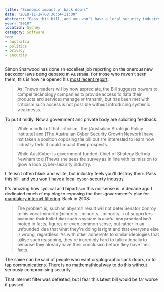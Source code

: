 ```yaml
---
title: "Economic impact of back doors"
date: "2018-11-26T08:36:56+11:00"
abstract: "Pass this bill, and you won’t have a local security industry."
year: "2018"
location: Sydney
category: Software
tag:
- australia
- politics
- privacy
- security
---
```

Simon Sharwood has done an excellent job reporting on the onerous new backdoor laws being debated in Australia. For those who haven't seen them, this is how he opened his [most recent report]:

> As iTnews readers will by now appreciate, the Bill suggests powers to compel technology companies to provide access to data their products and services manage or transmit, but has been met with criticism such access is not possible without introducing systemic weaknesss.

To put it midly. Now a government and private body are soliciting feedback:

> While mindful of that criticism, The [Australian Strategic Policy Institute] and [The Australian Cyber Security Growth Network] have not taken a position opposing the bill but are interested to learn how industry feels it could impact their prospects.
> 
> While AustCyber is government-funded, Chief of Strategy Belinda Newham told iTnews she sees the survey as in line with its mission to grow a local cyber-security industry.

Life isn't often black and white, but industry feels you'll destroy them. Pass this bill, and you won't have a local cyber-security industry.

It's amazing how cyclical and bipartisan this nonsense is. A decade ago I dedicated much of my blog to exposing the then-government's plan for [mandatory internet filtering]. Back in 2008:

> The problem is, such an abysmal result will not deter Senator Conroy or his vocal minority (minority… minority… minority…) of supporters because their belief that such a system is useful and practical isn't rooted in facts, figures or even common sense, but rather in an unfounded idea that what they're doing is right and that everyone else is wrong, regardless. As with other adherents to similar ideologies that utilise such reasoning, they're incredibly hard to talk rationally to because they already have their conclusion before they have their facts.

The same can be said of people who want cryptographic back doors, or to tap communications. There is no mathemathical way to do this without seriously compromising security. 

That internet filter was defeated, but I fear this latest bill would be far worse if passed.

[most recent report]: https://www.itnews.com.au/news/cyber-industry-probes-economic-impact-of-crypto-bill-515967 "Cyber industry probes economic impact of crypto bill"

[mandatory internet filtering]: https://rubenerd.com/p2812/

